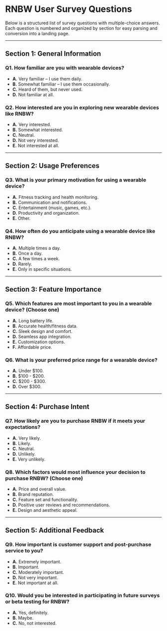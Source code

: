 # RNBW User Survey Questions

Below is a structured list of survey questions with multiple-choice answers. Each question is numbered and organized by section for easy parsing and conversion into a landing page.

---

## Section 1: General Information

### Q1. How familiar are you with wearable devices?
- **A.** Very familiar – I use them daily.
- **B.** Somewhat familiar – I use them occasionally.
- **C.** Heard of them, but never used.
- **D.** Not familiar at all.

### Q2. How interested are you in exploring new wearable devices like RNBW?
- **A.** Very interested.
- **B.** Somewhat interested.
- **C.** Neutral.
- **D.** Not very interested.
- **E.** Not interested at all.

---

## Section 2: Usage Preferences

### Q3. What is your primary motivation for using a wearable device?
- **A.** Fitness tracking and health monitoring.
- **B.** Communication and notifications.
- **C.** Entertainment (music, games, etc.).
- **D.** Productivity and organization.
- **E.** Other.

### Q4. How often do you anticipate using a wearable device like RNBW?
- **A.** Multiple times a day.
- **B.** Once a day.
- **C.** A few times a week.
- **D.** Rarely.
- **E.** Only in specific situations.

---

## Section 3: Feature Importance

### Q5. Which features are most important to you in a wearable device? (Choose one)
- **A.** Long battery life.
- **B.** Accurate health/fitness data.
- **C.** Sleek design and comfort.
- **D.** Seamless app integration.
- **E.** Customization options.
- **F.** Affordable price.

### Q6. What is your preferred price range for a wearable device?
- **A.** Under $100.
- **B.** $100 - $200.
- **C.** $200 - $300.
- **D.** Over $300.

---

## Section 4: Purchase Intent

### Q7. How likely are you to purchase RNBW if it meets your expectations?
- **A.** Very likely.
- **B.** Likely.
- **C.** Neutral.
- **D.** Unlikely.
- **E.** Very unlikely.

### Q8. Which factors would most influence your decision to purchase RNBW? (Choose one)
- **A.** Price and overall value.
- **B.** Brand reputation.
- **C.** Feature set and functionality.
- **D.** Positive user reviews and recommendations.
- **E.** Design and aesthetic appeal.

---

## Section 5: Additional Feedback

### Q9. How important is customer support and post-purchase service to you?
- **A.** Extremely important.
- **B.** Important.
- **C.** Moderately important.
- **D.** Not very important.
- **E.** Not important at all.

### Q10. Would you be interested in participating in future surveys or beta testing for RNBW?
- **A.** Yes, definitely.
- **B.** Maybe.
- **C.** No, not interested.
